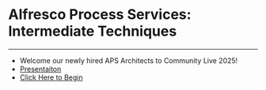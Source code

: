 # Alfresco Process Services: Intermediate Techniques

---
* Welcome our newly hired APS Architects to Community Live 2025!
* [Presentaiton](/Alfresco_Process_Services:Intermediate_Techniques.md)
* [Click Here to Begin](/Alfresco_Process_Services:Intermediate_Techniques.md)
